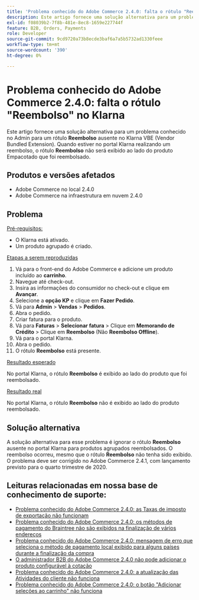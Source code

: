 ```yaml
---
title: 'Problema conhecido do Adobe Commerce 2.4.0: falta o rótulo "Reembolso" no Klarna'
description: Este artigo fornece uma solução alternativa para um problema conhecido no Admin para um rótulo **Reembolso** ausente no Klarna VBE (Vendor Bundled Extension). Quando estiver no portal Klarna realizando um reembolso, o rótulo **Reembolso** não é exibido ao lado do produto agrupado que foi reembolsado.
exl-id: f08039b2-7f8b-481e-8ec8-1659e227744f
feature: B2B, Orders, Payments
role: Developer
source-git-commit: 9cd9720a73b8ecde3baf6a7a5b5732ad1330feee
workflow-type: tm+mt
source-wordcount: '390'
ht-degree: 0%

---
```


# Problema conhecido do Adobe Commerce 2.4.0: falta o rótulo &quot;Reembolso&quot; no Klarna

Este artigo fornece uma solução alternativa para um problema conhecido no Admin para um rótulo **Reembolso** ausente no Klarna VBE (Vendor Bundled Extension). Quando estiver no portal Klarna realizando um reembolso, o rótulo **Reembolso** não será exibido ao lado do produto Empacotado que foi reembolsado.

## Produtos e versões afetados

* Adobe Commerce no local 2.4.0
* Adobe Commerce na infraestrutura em nuvem 2.4.0

## Problema

<u>Pré-requisitos:</u>

* O Klarna está ativado.
* Um produto agrupado é criado.

<u>Etapas a serem reproduzidas</u>

1. Vá para o front-end do Adobe Commerce e adicione um produto incluído ao **carrinho**.
1. Navegue até check-out.
1. Insira as informações do consumidor no check-out e clique em **Avançar**.
1. Selecione a **opção KP** e clique em **Fazer Pedido**.
1. Vá para **Admin** > **Vendas** > **Pedidos**.
1. Abra o pedido.
1. Criar fatura para o produto.
1. Vá para **Faturas** > **Selecionar fatura** > Clique em **Memorando de Crédito** > Clique em **Reembolso** (Não **Reembolso Offline**).
1. Vá para o portal Klarna.
1. Abra o pedido.
1. O rótulo **Reembolso** está presente.

<u>Resultado esperado</u>

No portal Klarna, o rótulo **Reembolso** é exibido ao lado do produto que foi reembolsado.

<u>Resultado real</u>

No portal Klarna, o rótulo **Reembolso** não é exibido ao lado do produto reembolsado.

## Solução alternativa

A solução alternativa para esse problema é ignorar o rótulo **Reembolso** ausente no portal Klarna para produtos agrupados reembolsados. O reembolso ocorreu, mesmo que o rótulo **Reembolso** não tenha sido exibido. O problema deve ser corrigido no Adobe Commerce 2.4.1, com lançamento previsto para o quarto trimestre de 2020.

## Leituras relacionadas em nossa base de conhecimento de suporte:

* [Problema conhecido do Adobe Commerce 2.4.0: as Taxas de imposto de exportação não funcionam](/help/troubleshooting/miscellaneous/magento-2-4-0-known-issue-export-tax-rates-does-not-work.md)
* [Problema conhecido do Adobe Commerce 2.4.0: os métodos de pagamento do Braintree não são exibidos na finalização de vários endereços](/help/troubleshooting/payments/magento-2-4-0-braintree-not-in-multiple-addresses-checkout.md)
* [Problema conhecido do Adobe Commerce 2.4.0: mensagem de erro que seleciona o método de pagamento local exibido para alguns países durante a finalização da compra](/help/troubleshooting/payments/magento-2-4-0-checkout-error-selecting-local-payments.md)
* [O administrador B2B do Adobe Commerce 2.4.0 não pode adicionar o produto configurável à cotação](/help/troubleshooting/miscellaneous/magento-2-4-0-b2b-admin-can-t-add-configurable-product-to-quote.md)
* [Problema conhecido do Adobe Commerce 2.4.0: a atualização das Atividades do cliente não funciona](/help/troubleshooting/miscellaneous/magento-2-4-0-refresh-on-customer-activities-does-not-work.md)
* [Problema conhecido do Adobe Commerce 2.4.0: o botão &quot;Adicionar seleções ao carrinho&quot; não funciona](/help/troubleshooting/miscellaneous/magento-2-4-0-add-selections-to-my-cart-does-not-work.md)
